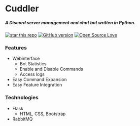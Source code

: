 # Cuddler
 ##### A Discord server management and chat bot written in Python.
[![star this repo](http://githubbadges.com/star.svg?user=juliscrazy&repo=Cuddler&style=flat)](https://github.com/juliscrazy/Cuddler)
[![GitHub version](https://badge.fury.io/gh/juliscrazy%2FCuddler.svg)](https://github.com/juliscrazy/Cuddler/issues)
[![Open Source Love](https://badges.frapsoft.com/os/mit/mit.svg?v=102)](https://github.com/juliscrazy/Cuddler)
 
### Features
 - Webinterface
   - Bot Statistics
   - Enable and Disable Commands
   - Access logs
 - Easy Command Expansion
 - Easy Feature Integration
 
### Technologies
 - Flask
   - HTML, CSS, Bootstrap
 - RabbitMQ
